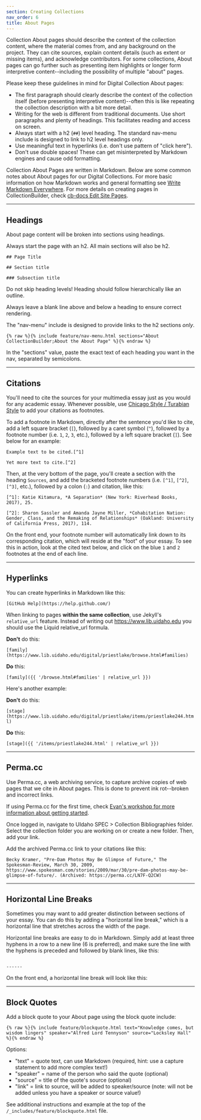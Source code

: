```yaml
---
section: Creating Collections
nav_order: 6
title: About Pages
---
```


Collection About pages should describe the context of the collection content, where the material comes from, and any background on the project.
They can cite sources, explain content details (such as extent or missing items), and acknowledge contributors.
For some collections, About pages can go further such as presenting item highlights or longer form interpretive content--including the possibility of multiple "about" pages.

Please keep these guidelines in mind for Digital Collection About pages:

- The first paragraph should clearly describe the context of the collection itself (before presenting interpretive content)--often this is like repeating the collection description with a bit more detail.
- Writing for the web is different from traditional documents. Use short paragraphs and plenty of headings. This facilitates reading and access on screen.
- Always start with a h2 (`##`) level heading. The standard nav-menu include is designed to link to h2 level headings only. 
- Use meaningful text in hyperlinks (i.e. don't use pattern of "click here").
- Don't use double spaces! These can get misinterpreted by Markdown engines and cause odd formatting. 

Collection About Pages are written in Markdown.
Below are some common notes about About pages for our Digital Collections. 
For more basic information on how Markdown works and general formatting see [Write Markdown Everywhere](https://evanwill.github.io/markdown-everywhere/).
For more details on creating pages in CollectionBuilder, check [cb-docs Edit Site Pages](https://collectionbuilder.github.io/cb-docs/docs/pages/).

-------

## Headings

About page content will be broken into sections using headings. 

Always start the page with an h2. 
All main sections will also be h2. 

```
## Page Title 

## Section title

### Subsection title

```

Do not skip heading levels! 
Heading should follow hierarchically like an outline. 

Always leave a blank line above and below a heading to ensure correct rendering.

The "nav-menu" include is designed to provide links to the h2 sections *only*.

`{% raw %}{% include feature/nav-menu.html sections="About CollectionBuilder;About the About Page" %}{% endraw %}`

In the "sections" value, paste the exact text of each heading you want in the nav, separated by semicolons.

-------

## Citations

You'll need to cite the sources for your multimedia essay just as you would for any academic essay.
Whenever possible, use [Chicago Style / Turabian Style](https://www.chicagomanualofstyle.org/turabian/turabian-notes-and-bibliography-citation-quick-guide.html) to add your citations as footnotes.

To add a footnote in Markdown, directly after the sentence you'd like to cite, add a left square bracket (`[`), followed by a caret symbol (`^`), followed by a footnote number (i.e. `1`, `2`, `3`, etc.), followed by a left square bracket (`]`). See below for an example:

```
Example text to be cited.[^1]

Yet more text to cite.[^2]
```

Then, at the very bottom of the page, you'll create a section with the heading `Sources`, and add the bracketed footnote numbers (i.e. `[^1]`, `[^2]`, `[^3]`, etc.), followed by a colon (`:`) and citation, like this:

```
[^1]: Katie Kitamura, *A Separation* (New York: Riverhead Books, 2017), 25.

[^2]: Sharon Sassler and Amanda Jayne Miller, *Cohabitation Nation: Gender, Class, and the Remaking of Relationships* (Oakland: University of California Press, 2017), 114.
```

On the front end, your footnote number will automatically link down to its corresponding citation, which will reside at the "foot" of your essay.
To see this in action, look at the cited text below, and click on the blue `1` and `2` footnotes at the end of each line.

------

## Hyperlinks

You can create hyperlinks in Markdown like this:

`[GitHub Help](https://help.github.com/)`

When linking to pages **within the same collection**, use Jekyll's `relative_url` feature. 
Instead of writing out https://www.lib.uidaho.edu you should use the Liquid relative_url formula.

**Don't** do this:

`[family](https://www.lib.uidaho.edu/digital/priestlake/browse.html#families)`

**Do** this:

`[family]({{ '/browse.html#families' | relative_url }})`

Here's another example:

**Don't** do this:

`[stage](https://www.lib.uidaho.edu/digital/priestlake/items/priestlake244.html)`

**Do** this:

`[stage]({{ '/items/priestlake244.html' | relative_url }})`

------

## Perma.cc

Use Perma.cc, a web archiving service, to capture archive copies of web pages that we cite in About pages. This is done to prevent ink rot--broken and incorrect links.

If using Perma.cc for the first time, check [Evan's workshop for more information about getting started](https://evanwill.github.io/web-cites/content/4-perma.html).

Once logged in, navigate to UIdaho SPEC > Collection Bibliographies folder. Select the collection folder you are working on or create a new folder. Then, add your link.

Add the archived Perma.cc link to your citations like this: 

`Becky Kramer, "Pre-Dam Photos May Be Glimpse of Future," The Spokesman-Review, March 30, 2009, https://www.spokesman.com/stories/2009/mar/30/pre-dam-photos-may-be-glimpse-of-future/. (Archived: https://perma.cc/LN7F-Q2CW)`

------

## Horizontal Line Breaks

Sometimes you may want to add greater distinction between sections of your essay.
You can do this by adding a "horizontal line break," which is a horizontal line that stretches across the width of the page.

Horizontal line breaks are easy to do in Markdown.
Simply add at least three hyphens in a row to a new line (6 is preferred), and make sure the line with the hyphens is preceded and followed by blank lines, like this:

```

------

```

On the front end, a horizontal line break will look like this:

------

## Block Quotes

Add a block quote to your About page using the block quote include:

`{% raw %}{% include feature/blockquote.html text="Knowledge comes, but wisdom lingers" speaker="Alfred Lord Tennyson" source="Locksley Hall" %}{% endraw %}`

Options:

- "text" = quote text, can use Markdown (required, hint: use a capture statement to add more complex text!)
- "speaker" = name of the person who said the quote (optional)
- "source" = title of the quote's source (optional)
- "link" = link to source, will be added to speaker/source (note: will not be added unless you have a speaker or source value!)

See additional instructions and example at the top of the `/_includes/feature/blockquote.html` file.
